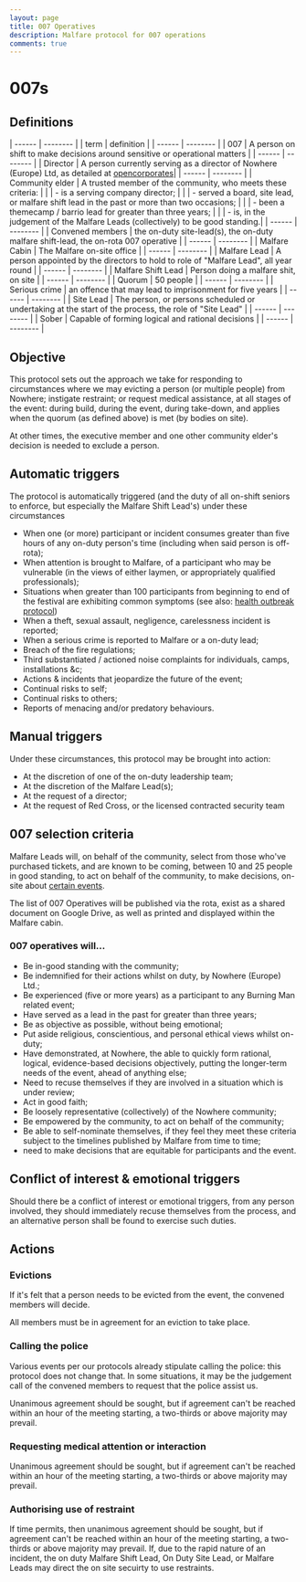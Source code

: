 ```yaml
---
layout: page
title: 007 Operatives
description: Malfare protocol for 007 operations
comments: true
---
```


# 007s

## Definitions

| ------ | -------- |
| term | definition |
| ------ | -------- |
| 007 | A person on shift to make decisions around sensitive or operational matters |
| ------ | -------- |
| Director | A person currently serving as a director of Nowhere (Europe) Ltd, as detailed at [opencorporates]()|
| ------ | -------- |
| Community elder | A trusted member of the community, who meets these criteria: |
|      	 | - is a serving company director; |
|      	 | - served a board, site lead, or malfare shift lead in the past or more than two occasions; |
|     	 | - been a themecamp / barrio lead for greater than three years; |
|      	 | - is, in the judgement of the Malfare Leads (collectively) to be good standing.|
| ------ | -------- |
| Convened members | the on-duty site-lead(s), the on-duty malfare shift-lead, the on-rota 007 operative |
| ------ | -------- |
| Malfare Cabin | The Malfare on-site office |
| ------ | -------- |
| Malfare Lead | A person appointed by the directors to hold to role of "Malfare Lead", all year round |
| ------ | -------- |
| Malfare Shift Lead | Person doing a malfare shit, on site |
| ------ | -------- |
| Quorum | 50 people |
| ------ | -------- |
| Serious crime | an offence that may lead to imprisonment for five years |
| ------ | -------- |
| Site Lead | The person, or persons scheduled or undertaking at the start of the process, the role of "Site Lead" |
| ------ | -------- |
| Sober | Capable of forming logical and rational decisions |
| ------ | -------- |


## Objective

This protocol sets out the approach we take for responding to circumstances where we may evicting a person (or multiple people) from Nowhere; instigate restraint; or request medical assistance, at all stages of the event: during build, during the event, during take-down, and applies when the quorum (as defined above) is met (by bodies on site).

At other times, the executive member and one other community elder's decision is needed to exclude a person.

## Automatic triggers

The protocol is automatically triggered (and the duty of all on-shift seniors to enforce, but especially the Malfare Shift Lead's) under these circumstances

 * When one (or more) participant or incident consumes greater than five hours of any on-duty person's time (including when said person is off-rota);
 * When attention is brought to Malfare, of a participant who may be vulnerable (in the views of either laymen, or appropriately qualified professionals);
 * Situations when greater than 100 participants from beginning to end of the festival are exhibiting common symptoms (see also: [health outbreak protocol](/en/health-outbreak))
 * When a theft, sexual assault, negligence, carelessness incident is reported;
 * When a serious crime is reported to Malfare or a on-duty lead;
 * Breach of the fire regulations;
 * Third substantiated / actioned noise complaints for individuals, camps, installations &c;
 * Actions & incidents that jeopardize the future of the event;
 * Continual risks to self;
 * Continual risks to others;
 * Reports of menacing and/or predatory behaviours.
 
## Manual triggers

Under these circumstances, this protocol may be brought into action:

 * At the discretion of one of the on-duty leadership team;
 * At the discretion of the Malfare Lead(s);
 * At the request of a director;
 * At the request of Red Cross, or the licensed contracted security team

## 007 selection criteria 

Malfare Leads will, on behalf of the community, select from those who've purchased tickets, and are known to be coming, between 10 and 25 people in good standing, to act on behalf of the community, to make decisions, on-site about [certain events](#powers).

The list of 007 Operatives will be published via the rota, exist as a shared document on Google Drive, as well as printed and displayed within the Malfare cabin.

### 007 operatives will…

 * Be in-good standing with the community;
 * Be indemnified for their actions whilst on duty, by Nowhere (Europe) Ltd.;
 * Be experienced (five or more years) as a participant to any Burning Man related event;
 * Have served as a lead in the past for greater than three years;
 * Be as objective as possible, without being emotional;
 * Put aside religious, conscientious, and personal ethical views whilst on-duty;
 * Have demonstrated, at Nowhere, the able to quickly form rational, logical, evidence-based decisions objectively, putting the longer-term needs of the event, ahead of anything else;
 * Need to recuse themselves if they are involved in a situation which is under review;
 * Act in good faith;
 * Be loosely representative (collectively) of the Nowhere community;
 * Be empowered by the community, to act on behalf of the community;
 * Be able to self-nominate themselves, if they feel they meet these criteria subject to the timelines published by Malfare from time to time;
 * need to make decisions that are equitable for participants and the event.

## Conflict of interest & emotional triggers

Should there be a conflict of interest or emotional triggers, from any person involved, they should immediately recuse themselves from the process, and an alternative person shall be found to exercise such duties.

## Actions

### Evictions
If it's felt that a person needs to be evicted from the event, the convened members will decide.

All members must be in agreement for an eviction to take place.

### Calling the police
Various events per our protocols already stipulate calling the police: this protocol does not change that. In some situations, it may be the judgement call of the convened members to request that the police assist us.

Unanimous agreement should be sought, but if agreement can't be reached within an hour of the meeting starting, a two-thirds or above majority may prevail.

### Requesting medical attention or interaction
Unanimous agreement should be sought, but if agreement can't be reached within an hour of the meeting starting, a two-thirds or above majority may prevail.

### Authorising use of restraint
If time permits, then unanimous agreement should be sought, but if agreement can't be reached within an hour of the meeting starting, a two-thirds or above majority may prevail.  If, due to the rapid nature of an incident, the on duty Malfare Shift Lead, On Duty Site Lead, or Malfare Leads may direct the on site secuirty to use restraints.
